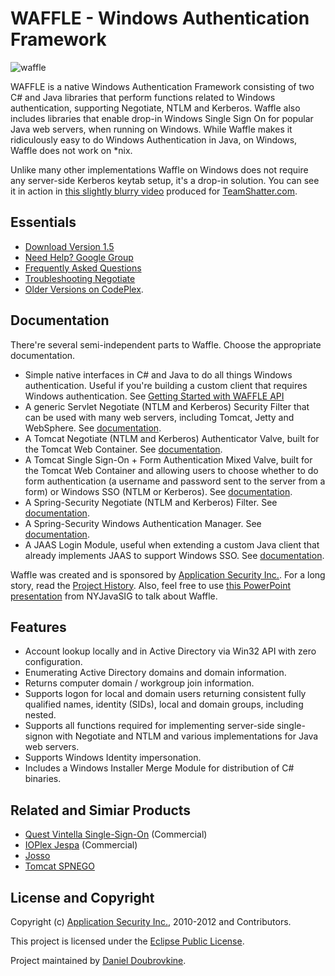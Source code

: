 WAFFLE - Windows Authentication Framework
=========================================

![waffle](https://github.com/dblock/waffle/raw/1.5/waffle.jpg)

WAFFLE is a native Windows Authentication Framework consisting of two C# and Java libraries that perform functions related to Windows authentication, supporting Negotiate, NTLM and Kerberos. Waffle also includes libraries that enable drop-in Windows Single Sign On for popular Java web servers, when running on Windows. While Waffle makes it ridiculously easy to do Windows Authentication in Java, on Windows, Waffle does not work on *nix.

Unlike many other implementations Waffle on Windows does not require any server-side Kerberos keytab setup, it's a drop-in solution. You can see it in action in [this slightly blurry video](http://www.youtube.com/watch?v=LmTwbOh0hBU) produced for [TeamShatter.com](http://www.teamshatter.com/topics/general/team-shatter-exclusive/securing-java-applications-with-smart-cards-and-single-sign-on/). 

Essentials
----------

* [Download Version 1.5](https://github.com/downloads/dblock/waffle/Waffle.1.5.zip)
* [Need Help? Google Group](http://groups.google.com/group/waffle-users)
* [Frequently Asked Questions](https://github.com/dblock/waffle/wiki/Frequently-Asked-Questions)
* [Troubleshooting Negotiate](https://github.com/dblock/waffle/wiki/Troubleshooting-Negotiate)
* [Older Versions on CodePlex](http://waffle.codeplex.com/).

Documentation
-------------

There're several semi-independent parts to Waffle. Choose the appropriate documentation.

* Simple native interfaces in C# and Java to do all things Windows authentication. Useful if you're building a custom client that requires Windows authentication. See [Getting Started with WAFFLE API](https://github.com/dblock/waffle/blob/1.5/Docs/GettingStartedWithWaffleAPI.md)
* A generic Servlet Negotiate (NTLM and Kerberos) Security Filter that can be used with many web servers, including Tomcat, Jetty and WebSphere. See [documentation](https://github.com/dblock/waffle/blob/1.5/Docs/ServletSingleSignOnSecurityFilter.md).
* A Tomcat Negotiate (NTLM and Kerberos) Authenticator Valve, built for the Tomcat Web Container. See [documentation](https://github.com/dblock/waffle/blob/1.5/Docs/TomcatMixedSingleSignOnAndFormAuthenticatorValve.md).
* A Tomcat Single Sign-On + Form Authentication Mixed Valve, built for the Tomcat Web Container and allowing users to choose whether to do form authentication (a username and password sent to the server from a form) or Windows SSO (NTLM or Kerberos). See [documentation](https://github.com/dblock/waffle/blob/1.5/Docs/TomcatMixedSingleSignOnAndFormAuthenticatorValve.md).
* A Spring-Security Negotiate (NTLM and Kerberos) Filter. See [documentation](https://github.com/dblock/waffle/blob/1.5/Docs/SpringSecuritySingleSignOnFilter.md).
* A Spring-Security Windows Authentication Manager. See [documentation](https://github.com/dblock/waffle/blob/1.5/Docs/SpringSecurityAuthenticationProvider.md).
* A JAAS Login Module, useful when extending a custom Java client that already implements JAAS to support Windows SSO. See  [documentation](https://github.com/dblock/waffle/blob/1.5/Docs/TomcatWindowsLoginJAASAuthenticator.md).

Waffle was created and is sponsored by [Application Security Inc.](http://www.appsecinc.com/). For a long story, read the [Project History](https://github.com/dblock/waffle/blob/1.5/HISTORY.md). Also, feel free to use [this PowerPoint presentation](http://www.slideshare.net/dblockdotorg/waffle-at-nycjavasig) from NYJavaSIG to talk about Waffle.

Features
--------

* Account lookup locally and in Active Directory via Win32 API with zero configuration.
* Enumerating Active Directory domains and domain information.
* Returns computer domain / workgroup join information.
* Supports logon for local and domain users returning consistent fully qualified names, identity (SIDs), local and domain groups, including nested.
* Supports all functions required for implementing server-side single-signon with Negotiate and NTLM and various implementations for Java web servers.
* Supports Windows Identity impersonation.
* Includes a Windows Installer Merge Module for distribution of C# binaries.

Related and Simiar Products
---------------------------

* [Quest Vintella Single-Sign-On](http://www.quest.com/single-sign-on-for-java/) (Commercial)
* [IOPlex Jespa](http://www.ioplex.com/) (Commercial)
* [Josso](http://www.josso.org/confluence/display/JOSSO1/JOSSO+-+Java+Open+Single+Sign-On+Project+Home)
* [Tomcat SPNEGO](http://tomcatspnego.codeplex.com/)

License and Copyright
---------------------

Copyright (c) [Application Security Inc.](http://www.appsecinc.com), 2010-2012 and Contributors. 

This project is licensed under the [Eclipse Public License](https://github.com/dblock/waffle/blob/1.5/LICENSE).

Project maintained by [Daniel Doubrovkine](https://github.com/dblock).
